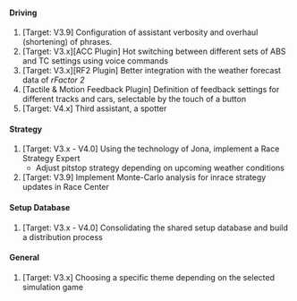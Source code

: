 #### Driving
  1. [Target: V3.9] Configuration of assistant verbosity and overhaul (shortening) of phrases.
  2. [Target: V3.x][ACC Plugin] Hot switching between different sets of ABS and TC settings using voice commands
  3. [Target: V3.x][RF2 Plugin] Better integration with the weather forecast data of *rFactor 2*
  4. [Tactile & Motion Feedback Plugin] Definition of feedback settings for different tracks and cars, selectable by the touch of a button
  5. [Target: V4.x] Third assistant, a spotter

#### Strategy
  1. [Target: V3.x - V4.0] Using the technology of Jona, implement a Race Strategy Expert
     - Adjust pitstop strategy depending on upcoming weather conditions
  2. [Target: V3.9] Implement Monte-Carlo analysis for inrace strategy updates in Race Center

#### Setup Database
  1. [Target: V3.x - V4.0] Consolidating the shared setup database and build a distribution process
  
#### General
  1. [Target: V3.x] Choosing a specific theme depending on the selected simulation game
